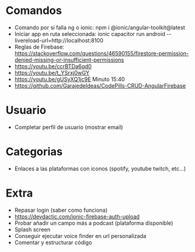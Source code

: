 # Comandos
- Comando por si falla ng o ionic: npm i @ionic/angular-toolkit@latest
- Iniciar app en ruta seleccionada: ionic capacitor run android --livereload-url=http://localhost:8100
- Reglas de Firebase: https://stackoverflow.com/questions/46590155/firestore-permission-denied-missing-or-insufficient-permissions
- https://youtu.be/ccrBTDa6qd0
- https://youtu.be/t_YSrxj0wGY
- https://youtu.be/gUSyXQ1jc9E  Minuto 15:40
- https://github.com/GarajedeIdeas/CodePills-CRUD-AngularFirebase

# Usuario
- Completar perfil de usuario (mostrar email) 

# Categorias
- Enlaces a las plataformas con iconos (spotify, youtube twitch, etc...)

# Extra
- Repasar login (saber como funciona)
- https://devdactic.com/ionic-firebase-auth-upload
- Probar añadir un campo más a podcast (plataforma disponible)
- Splash screen
- Conseguir ejecutar voice finder en url personalizada
- Comentar y estructurar código







